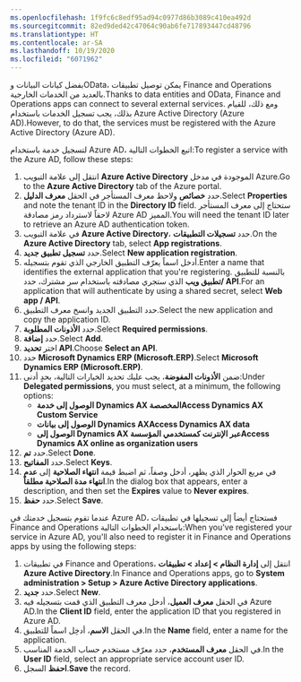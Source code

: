 ```yaml
---
ms.openlocfilehash: 1f9fc6c8edf95ad94c0977d86b3089c410ea492d
ms.sourcegitcommit: 82ed9ded42c47064c90ab6fe717893447cd48796
ms.translationtype: HT
ms.contentlocale: ar-SA
ms.lasthandoff: 10/19/2020
ms.locfileid: "6071962"
---
```

<span data-ttu-id="050a2-101">بفضل كيانات البيانات وOData، يمكن توصيل تطبيقات Finance and Operations بالعديد من الخدمات الخارجية.</span><span class="sxs-lookup"><span data-stu-id="050a2-101">Thanks to data entities and OData, Finance and Operations apps can connect to several external services.</span></span> <span data-ttu-id="050a2-102">ومع ذلك، للقيام بذلك، يجب تسجيل الخدمات باستخدام Azure Active Directory (Azure AD).</span><span class="sxs-lookup"><span data-stu-id="050a2-102">However, to do that, the services must be registered with the Azure Active Directory (Azure AD).</span></span>

<span data-ttu-id="050a2-103">لتسجيل خدمة باستخدام Azure AD، اتبع الخطوات التالية:</span><span class="sxs-lookup"><span data-stu-id="050a2-103">To register a service with the Azure AD, follow these steps:</span></span>

1.  <span data-ttu-id="050a2-104">انتقل إلى علامة التبويب **Azure Active Directory** الموجودة في مدخل Azure.</span><span class="sxs-lookup"><span data-stu-id="050a2-104">Go to the **Azure Active Directory** tab of the Azure portal.</span></span>
2.  <span data-ttu-id="050a2-105">حدد **خصائص** ولاحظ معرف المستأجر في الحقل **معرف الدليل**.</span><span class="sxs-lookup"><span data-stu-id="050a2-105">Select **Properties** and note the tenant ID in the **Directory ID** field.</span></span> <span data-ttu-id="050a2-106">ستحتاج إلى معرف المستأجر لاحقاً لاسترداد رمز مصادقة Azure AD المميز.</span><span class="sxs-lookup"><span data-stu-id="050a2-106">You will need the tenant ID later to retrieve an Azure AD authentication token.</span></span>
3.  <span data-ttu-id="050a2-107">في علامة التبويب **Azure Active Directory**، حدد **تسجيلات التطبيقات**.</span><span class="sxs-lookup"><span data-stu-id="050a2-107">On the **Azure Active Directory** tab, select **App registrations**.</span></span>
4.  <span data-ttu-id="050a2-108">حدد **تسجيل تطبيق جديد**.</span><span class="sxs-lookup"><span data-stu-id="050a2-108">Select **New application registration**.</span></span>
5.  <span data-ttu-id="050a2-109">أدخل اسماً يعرّف التطبيق الخارجي الذي تقوم بتسجيله.</span><span class="sxs-lookup"><span data-stu-id="050a2-109">Enter a name that identifies the external application that you're registering.</span></span> <span data-ttu-id="050a2-110">بالنسبة للتطبيق الذي ستجري مصادقته باستخدام سر مشترك، حدد **‎تطبيق ويب/ API**.</span><span class="sxs-lookup"><span data-stu-id="050a2-110">For an application that will authenticate by using a shared secret, select **Web app / API**.</span></span>
6.  <span data-ttu-id="050a2-111">حدد التطبيق الجديد وانسخ معرف التطبيق.</span><span class="sxs-lookup"><span data-stu-id="050a2-111">Select the new application and copy the application ID.</span></span>
7.  <span data-ttu-id="050a2-112">حدد **الأذونات المطلوبة**.</span><span class="sxs-lookup"><span data-stu-id="050a2-112">Select **Required permissions**.</span></span>
8.  <span data-ttu-id="050a2-113">حدد **إضافة**.</span><span class="sxs-lookup"><span data-stu-id="050a2-113">Select **Add**.</span></span>
9.  <span data-ttu-id="050a2-114">اختر **تحديد API**.</span><span class="sxs-lookup"><span data-stu-id="050a2-114">Choose **Select an API**.</span></span>
10. <span data-ttu-id="050a2-115">حدد **Microsoft Dynamics ERP (Microsoft.ERP)**.</span><span class="sxs-lookup"><span data-stu-id="050a2-115">Select **Microsoft Dynamics ERP (Microsoft.ERP)**.</span></span>
11. <span data-ttu-id="050a2-116">ضمن **الأذونات المفوضة**، يجب عليك تحديد الخيارات التالية، بحدٍ أدنى:</span><span class="sxs-lookup"><span data-stu-id="050a2-116">Under **Delegated permissions**, you must select, at a minimum, the following options:</span></span>
    - <span data-ttu-id="050a2-117">**الوصول إلى خدمة Dynamics AX المخصصة**</span><span class="sxs-lookup"><span data-stu-id="050a2-117">**Access Dynamics AX Custom Service**</span></span>
    - <span data-ttu-id="050a2-118">**الوصول إلى بيانات Dynamics AX**</span><span class="sxs-lookup"><span data-stu-id="050a2-118">**Access Dynamics AX data**</span></span>
    - <span data-ttu-id="050a2-119">**الوصول إلى Dynamics AX عبر الإنترنت كمستخدمي المؤسسة**</span><span class="sxs-lookup"><span data-stu-id="050a2-119">**Access Dynamics AX online as organization users**</span></span>
12. <span data-ttu-id="050a2-120">حدد **تم**.</span><span class="sxs-lookup"><span data-stu-id="050a2-120">Select **Done**.</span></span>
13. <span data-ttu-id="050a2-121">حدد **المفاتيح**.</span><span class="sxs-lookup"><span data-stu-id="050a2-121">Select **Keys**.</span></span>
14. <span data-ttu-id="050a2-122">في مربع الحوار الذي يظهر، أدخل وصفاً، ثم اضبط قيمة **انتهاء الصلاحية** إلى **عدم انتهاء مدة الصلاحية مطلقاً**.</span><span class="sxs-lookup"><span data-stu-id="050a2-122">In the dialog box that appears, enter a description, and then set the **Expires** value to **Never expires**.</span></span>
15. <span data-ttu-id="050a2-123">حدد **حفظ**.</span><span class="sxs-lookup"><span data-stu-id="050a2-123">Select **Save**.</span></span>

<span data-ttu-id="050a2-124">عندما تقوم بتسجيل خدمتك في Azure AD، فستحتاج أيضاً إلى تسجيلها في تطبيقات Finance and Operations باستخدام الخطوات التالية:</span><span class="sxs-lookup"><span data-stu-id="050a2-124">When you've registered your service in Azure AD, you'll also need to register it in Finance and Operations apps by using the following steps:</span></span>

1.  <span data-ttu-id="050a2-125">في تطبيقات Finance and Operations، انتقل إلى **إدارة النظام > إعداد > تطبيقات Azure Active Directory**.</span><span class="sxs-lookup"><span data-stu-id="050a2-125">In Finance and Operations apps, go to **System administration > Setup > Azure Active Directory applications**.</span></span>
2.  <span data-ttu-id="050a2-126">حدد **جديد‎**.</span><span class="sxs-lookup"><span data-stu-id="050a2-126">Select **New**.</span></span>
3.  <span data-ttu-id="050a2-127">في الحقل **معرف العميل**، أدخل معرف التطبيق الذي قمت بتسجيله فيه Azure AD.</span><span class="sxs-lookup"><span data-stu-id="050a2-127">In the **Client ID** field, enter the application ID that you registered in Azure AD.</span></span>
4.  <span data-ttu-id="050a2-128">في الحقل **الاسم**، أدخِل اسماً للتطبيق.</span><span class="sxs-lookup"><span data-stu-id="050a2-128">In the **Name** field, enter a name for the application.</span></span>
5.  <span data-ttu-id="050a2-129">في الحقل **معرف المستخدم**، حدد معرّف مستخدم حساب الخدمة المناسب.</span><span class="sxs-lookup"><span data-stu-id="050a2-129">In the **User ID** field, select an appropriate service account user ID.</span></span>
6.  <span data-ttu-id="050a2-130">**احفظ** السجل.</span><span class="sxs-lookup"><span data-stu-id="050a2-130">**Save** the record.</span></span> 
